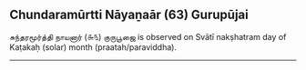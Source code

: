 ## Chundaramūrtti Nāyaṉaār (63) Gurupūjai
சுந்தரமூர்த்தி நாயனார் (௬௩) குருபூஜை is observed on Svātī nakṣhatram day of Kaṭakaḥ (solar) month (praatah/paraviddha).



---
